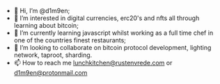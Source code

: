 - 👋 Hi, I’m @d1m9en;
- 👀 I’m interested in digital currencies, erc20's and nfts all through learning about bitcoin;
- 🌱 I’m currently learning javascript whilst working as a full time chef in one of the countries finest restaurants;
- 💞️ I’m looking to collaborate on bitcoin protocol development, lighting network, taproot, sharding.
- 📫 How to reach me lunchkitchen@rustenvrede.com or d1m9en@protonmail.com

<!---
d1m9en/d1m9en is a ✨ special ✨ repository because its `README.md` (this file) appears on your GitHub profile.
You can click the Preview link to take a look at your changes.
--->
